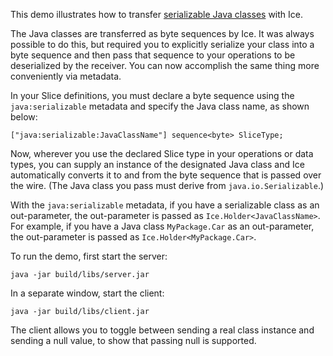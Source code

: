 This demo illustrates how to transfer [serializable Java classes][1]
with Ice.

The Java classes are transferred as byte sequences by Ice. It was
always possible to do this, but required you to explicitly serialize
your class into a byte sequence and then pass that sequence to your
operations to be deserialized by the receiver. You can now accomplish
the same thing more conveniently via metadata.

In your Slice definitions, you must declare a byte sequence using the
`java:serializable` metadata and specify the Java class name, as shown
below:

```
["java:serializable:JavaClassName"] sequence<byte> SliceType;
```

Now, wherever you use the declared Slice type in your operations or
data types, you can supply an instance of the designated Java class
and Ice automatically converts it to and from the byte sequence that
is passed over the wire. (The Java class you pass must derive from
`java.io.Serializable`.)

With the `java:serializable` metadata, if you have a serializable
class as an out-parameter, the out-parameter is passed as
`Ice.Holder<JavaClassName>`. For example, if you have a Java class
`MyPackage.Car` as an out-parameter, the out-parameter is passed as
`Ice.Holder<MyPackage.Car>`.

To run the demo, first start the server:

```
java -jar build/libs/server.jar
```

In a separate window, start the client:

```
java -jar build/libs/client.jar
```

The client allows you to toggle between sending a real class instance
and sending a null value, to show that passing null is supported.

[1]: https://doc.zeroc.com/display/Ice37/Serializable+Objects+in+Java
